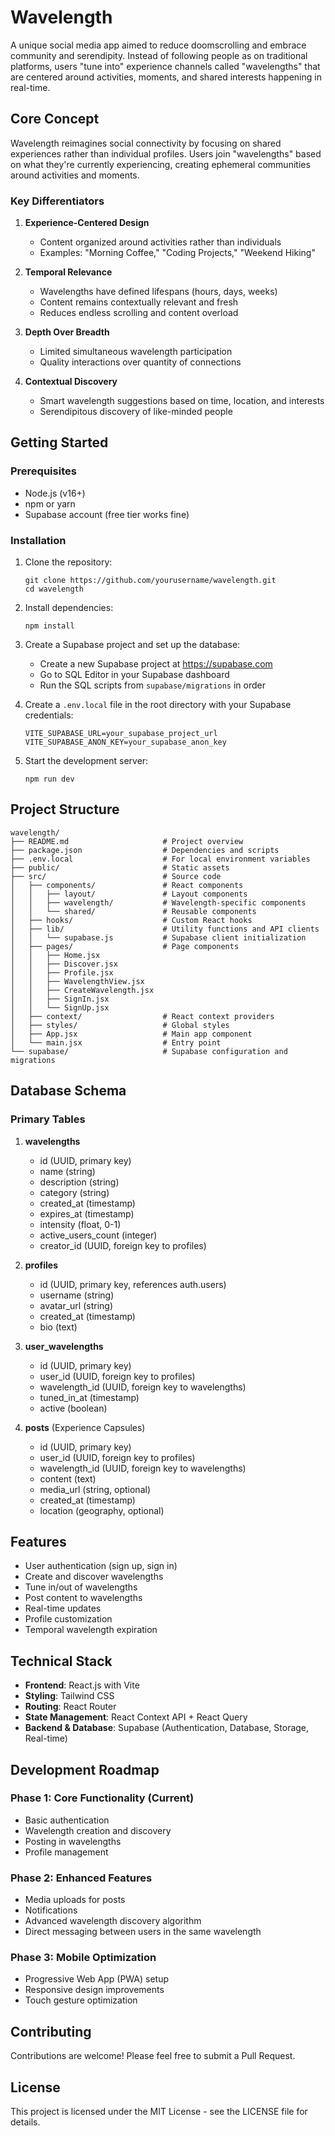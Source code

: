 # Wavelength

A unique social media app aimed to reduce doomscrolling and embrace community and serendipity. Instead of following people as on traditional platforms, users "tune into" experience channels called "wavelengths" that are centered around activities, moments, and shared interests happening in real-time.

## Core Concept

Wavelength reimagines social connectivity by focusing on shared experiences rather than individual profiles. Users join "wavelengths" based on what they're currently experiencing, creating ephemeral communities around activities and moments.

### Key Differentiators

1. **Experience-Centered Design**
   - Content organized around activities rather than individuals
   - Examples: "Morning Coffee," "Coding Projects," "Weekend Hiking"

2. **Temporal Relevance**
   - Wavelengths have defined lifespans (hours, days, weeks)
   - Content remains contextually relevant and fresh
   - Reduces endless scrolling and content overload

3. **Depth Over Breadth**
   - Limited simultaneous wavelength participation
   - Quality interactions over quantity of connections

4. **Contextual Discovery**
   - Smart wavelength suggestions based on time, location, and interests
   - Serendipitous discovery of like-minded people

## Getting Started

### Prerequisites

- Node.js (v16+)
- npm or yarn
- Supabase account (free tier works fine)

### Installation

1. Clone the repository:
   ```
   git clone https://github.com/yourusername/wavelength.git
   cd wavelength
   ```

2. Install dependencies:
   ```
   npm install
   ```

3. Create a Supabase project and set up the database:
   - Create a new Supabase project at https://supabase.com
   - Go to SQL Editor in your Supabase dashboard
   - Run the SQL scripts from `supabase/migrations` in order

4. Create a `.env.local` file in the root directory with your Supabase credentials:
   ```
   VITE_SUPABASE_URL=your_supabase_project_url
   VITE_SUPABASE_ANON_KEY=your_supabase_anon_key
   ```

5. Start the development server:
   ```
   npm run dev
   ```

## Project Structure

```
wavelength/
├── README.md                     # Project overview
├── package.json                  # Dependencies and scripts
├── .env.local                    # For local environment variables
├── public/                       # Static assets
├── src/                          # Source code
│   ├── components/               # React components
│   │   ├── layout/               # Layout components
│   │   ├── wavelength/           # Wavelength-specific components
│   │   └── shared/               # Reusable components
│   ├── hooks/                    # Custom React hooks
│   ├── lib/                      # Utility functions and API clients
│   │   └── supabase.js           # Supabase client initialization
│   ├── pages/                    # Page components
│   │   ├── Home.jsx
│   │   ├── Discover.jsx
│   │   ├── Profile.jsx
│   │   ├── WavelengthView.jsx
│   │   ├── CreateWavelength.jsx
│   │   ├── SignIn.jsx
│   │   └── SignUp.jsx
│   ├── context/                  # React context providers
│   ├── styles/                   # Global styles
│   ├── App.jsx                   # Main app component
│   └── main.jsx                  # Entry point
└── supabase/                     # Supabase configuration and migrations
```

## Database Schema

### Primary Tables

1. **wavelengths**
   - id (UUID, primary key)
   - name (string)
   - description (string)
   - category (string)
   - created_at (timestamp)
   - expires_at (timestamp)
   - intensity (float, 0-1)
   - active_users_count (integer)
   - creator_id (UUID, foreign key to profiles)

2. **profiles**
   - id (UUID, primary key, references auth.users)
   - username (string)
   - avatar_url (string)
   - created_at (timestamp)
   - bio (text)

3. **user_wavelengths**
   - id (UUID, primary key)
   - user_id (UUID, foreign key to profiles)
   - wavelength_id (UUID, foreign key to wavelengths)
   - tuned_in_at (timestamp)
   - active (boolean)

4. **posts** (Experience Capsules)
   - id (UUID, primary key)
   - user_id (UUID, foreign key to profiles)
   - wavelength_id (UUID, foreign key to wavelengths)
   - content (text)
   - media_url (string, optional)
   - created_at (timestamp)
   - location (geography, optional)

## Features

- User authentication (sign up, sign in)
- Create and discover wavelengths
- Tune in/out of wavelengths
- Post content to wavelengths
- Real-time updates
- Profile customization
- Temporal wavelength expiration

## Technical Stack

- **Frontend**: React.js with Vite
- **Styling**: Tailwind CSS
- **Routing**: React Router
- **State Management**: React Context API + React Query
- **Backend & Database**: Supabase (Authentication, Database, Storage, Real-time)

## Development Roadmap

### Phase 1: Core Functionality (Current)
- Basic authentication
- Wavelength creation and discovery
- Posting in wavelengths
- Profile management

### Phase 2: Enhanced Features
- Media uploads for posts
- Notifications
- Advanced wavelength discovery algorithm
- Direct messaging between users in the same wavelength

### Phase 3: Mobile Optimization
- Progressive Web App (PWA) setup
- Responsive design improvements
- Touch gesture optimization

## Contributing

Contributions are welcome! Please feel free to submit a Pull Request.

## License

This project is licensed under the MIT License - see the LICENSE file for details.
